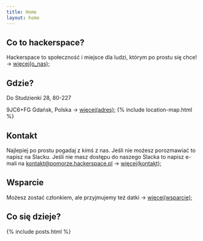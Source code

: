 ```yaml
---
title: Home
layout: home
---
```

## Co to hackerspace?
Hackerspace to społeczność i miejsce dla ludzi, którym po prostu się chce! -> [więcej(o_nas);](/about)

## Gdzie?
Do Studzienki 28, 80-227

9JC6+FG Gdańsk, Polska  -> [więcej(adres);](/contact)
{% include location-map.html %}

## Kontakt
Najlepiej po prostu pogadaj z kimś z nas. Jeśli nie możesz porozmawiać to napisz na Slacku. Jeśli nie masz dostępu do naszego Slacka to napisz e-mali na [kontakt@pomorze.hackerspace.pl](mailto:kontakt@pomorze.hackerspace.pl) -> [więcej(kontakt);](/contact)

## Wsparcie
Możesz zostać członkiem, ale przyjmujemy też datki -> [więcej(wsparcie);](/membership)


## Co się dzieje?
{% include posts.html %}